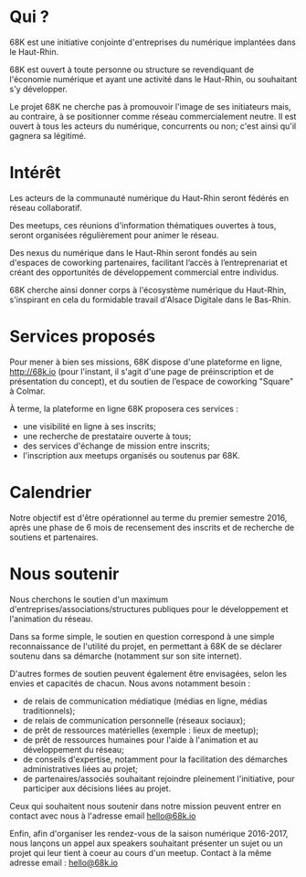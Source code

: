 # Qui ?

68K est une initiative conjointe d'entreprises du numérique implantées dans le Haut-Rhin.

68K est ouvert à toute personne ou structure se revendiquant de l'économie numérique et ayant une activité dans le Haut-Rhin, ou souhaitant s'y développer.

Le projet 68K ne cherche pas à promouvoir l'image de ses initiateurs mais, au contraire, à se positionner comme réseau commercialement neutre. Il est ouvert à tous les acteurs du numérique, concurrents ou non; c'est ainsi qu'il gagnera sa légitimé.

# Intérêt

Les acteurs de la communauté numérique du Haut-Rhin seront fédérés en réseau collaboratif.

Des meetups, ces réunions d'information thématiques ouvertes à tous, seront organisées régulièrement pour animer le réseau.

Des nexus du numérique dans le Haut-Rhin seront fondés au sein d'espaces de coworking partenaires, facilitant l’accès à l’entreprenariat et créant des opportunités de développement commercial entre individus.

68K cherche ainsi donner corps à l'écosystème numérique du Haut-Rhin, s'inspirant en cela du formidable travail d'Alsace Digitale dans le Bas-Rhin.

# Services proposés

Pour mener à bien ses missions, 68K dispose d'une plateforme en ligne, http://68k.io (pour l'instant, il s'agit d'une page de préinscription et de présentation du concept), et du soutien de l’espace de coworking "Square" à Colmar.

À terme, la plateforme en ligne 68K proposera ces services :

* une visibilité en ligne à ses inscrits;
* une recherche de prestataire ouverte à tous;
* des services d'échange de mission entre inscrits;
* l'inscription aux meetups organisés ou soutenus par 68K.

# Calendrier

Notre objectif est d'être opérationnel au terme du premier semestre 2016, après une phase de 6 mois de recensement des inscrits et de recherche de soutiens et partenaires.

# Nous soutenir

Nous cherchons le soutien d'un maximum d'entreprises/associations/structures publiques pour le développement et l'animation du réseau.

Dans sa forme simple, le soutien en question correspond à une simple reconnaissance de l'utilité du projet, en permettant à 68K de se déclarer soutenu dans sa démarche (notamment sur son site internet).

D'autres formes de soutien peuvent également être envisagées, selon les envies et capacités de chacun. Nous avons notamment besoin :

* de relais de communication médiatique (médias en ligne, médias traditionnels);
* de relais de communication personnelle (réseaux sociaux);
* de prêt de ressources matérielles (exemple : lieux de meetup);
* de prêt de ressources humaines pour l'aide à l'animation et au développement du réseau;
* de conseils d'expertise, notamment pour la facilitation des démarches administratives liées au projet;
* de partenaires/associés souhaitant rejoindre pleinement l'initiative, pour participer aux décisions liées au projet.

Ceux qui souhaitent nous soutenir dans notre mission peuvent entrer en contact avec nous à l'adresse email hello@68k.io

Enfin, afin d'organiser les rendez-vous de la saison numérique 2016-2017, nous lançons un appel aux speakers souhaitant présenter un sujet ou un projet qui leur tient à coeur au cours d'un meetup. Contact à la même adresse email : hello@68k.io
